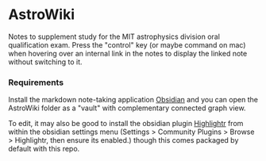 # AstroWiki
Notes to supplement study for the MIT astrophysics division oral qualification exam. Press the "control" key (or maybe command on mac) when hovering over an internal link in the notes to display the linked note without switching to it.

### Requirements
Install the markdown note-taking application [Obsidian](https://obsidian.md/) and you can open the AstroWiki folder as a "vault" with complementary connected graph view.

To edit, it may also be good to install the obsidian plugin [Highlightr](https://github.com/chetachiezikeuzor/Highlightr-Plugin) from within the obsidian settings menu (Settings > Community Plugins > Browse > Highlightr, then ensure its enabled.) though this comes packaged by default with this repo.
